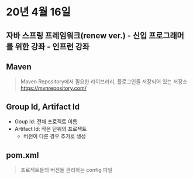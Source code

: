# 20년 4월 16일

## 자바 스프링 프레임워크(renew ver.) - 신입 프로그래머를 위한 강좌 - 인프런 강좌

## Maven
> Maven Repository에서 필요한 라이브러리, 플로그인들 저장되어 있는 저장소 https://mvnrepository.com/

## Group Id, Artifact Id
+ Goup Id: 전체 프로젝트 이름
+ Artifact Id: 작은 단위의 프로젝트
    + 버전이 다른 경우 추가로 생성
        
## pom.xml
> 프로젝트들의 버전들 관리하는 config 파일


